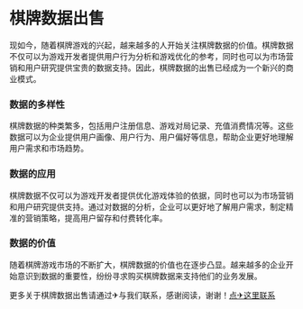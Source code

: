 # 棋牌数据出售

现如今，随着棋牌游戏的兴起，越来越多的人开始关注棋牌数据的价值。棋牌数据不仅可以为游戏开发者提供用户行为分析和游戏优化的参考，同时也可以为市场营销和用户研究提供宝贵的数据支持。因此，棋牌数据的出售已经成为一个新兴的商业模式。

### 数据的多样性

棋牌数据的种类繁多，包括用户注册信息、游戏对局记录、充值消费情况等。这些数据可以为企业提供用户画像、用户行为、用户偏好等信息，帮助企业更好地理解用户需求和市场趋势。

### 数据的应用

棋牌数据不仅可以为游戏开发者提供优化游戏体验的依据，同时也可以为市场营销和用户研究提供支持。通过对数据的分析，企业可以更好地了解用户需求，制定精准的营销策略，提高用户留存和付费转化率。

### 数据的价值

随着棋牌游戏市场的不断扩大，棋牌数据的价值也在逐步凸显。越来越多的企业开始意识到数据的重要性，纷纷寻求购买棋牌数据来支持他们的业务发展。

更多关于棋牌数据出售请通过✈与我们联系，感谢阅读，谢谢！[点✈这里联系](https://t.me/pt99bot)
